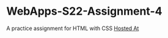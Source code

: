 # WebApps-S22-Assignment-4
A practice assignment for HTML with CSS
[Hosted At](https://44-563-web-apps-s22.github.io/webapps-s22-assignment-4-GopijaVenepalli/play.html)
